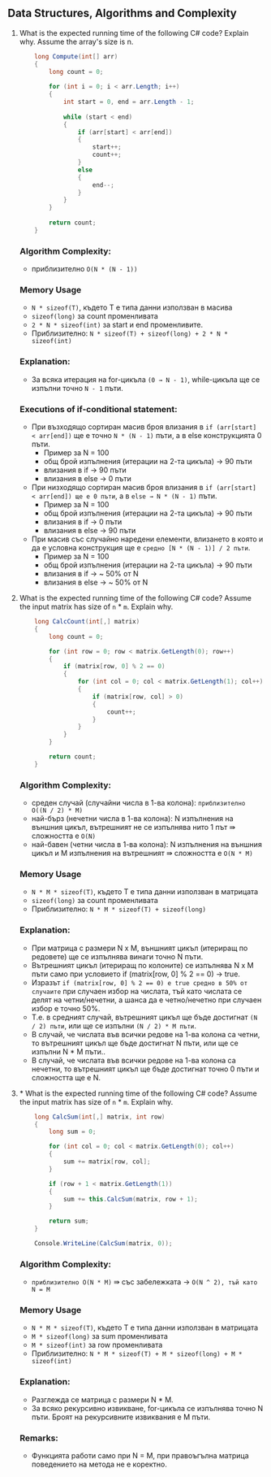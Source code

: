 ## Data Structures, Algorithms and Complexity

1. What is the expected running time of the following C# code? Explain why. Assume the array's size is n.

    ```c#
        long Compute(int[] arr)
        {
            long count = 0;
        
            for (int i = 0; i < arr.Length; i++)
            {
                int start = 0, end = arr.Length - 1;
        
                while (start < end)
                {
                    if (arr[start] < arr[end])
                    {
                        start++;
                        count++;
                    }
                    else
                    {
                        end--;
                    }
                }
            }
        
            return count;
        }   
    ``` 
        
    ### Algorithm Complexity: 
    * приблизително `O(N * (N - 1))`
    
    ### Memory Usage
    * `N * sizeof(T)`, където T е типа данни използван в масива
    * `sizeof(long)` за count променливата
    * `2 * N * sizeof(int)` за start и end променливите.
    * Приблизително: `N * sizeof(T) + sizeof(long) + 2 * N * sizeof(int)`
    
    ### Explanation:
    * За всяка итерация на for-цикъла `(0 → N - 1)`, while-цикъла ще се изпълни точно `N - 1` пъти. 
    
    ### Executions of if-conditional statement:
    * При възходящо сортиран масив броя влизания в `if (arr[start] < arr[end])` ще е точно `N * (N - 1)` пъти, а в else конструкцията 0 пъти.
        * Пример за N = 100
        * общ брой изпълнения (итерации на 2-та цикъла) → 90 пъти
        * влизания в if → 90 пъти
        * влизания в else → 0 пъти
    * При низходящо сортиран масив броя влизания в `if (arr[start] < arr[end]) ще е 0 пъти`, а в `else → N * (N - 1)` пъти.
        * Пример за N = 100
        * общ брой изпълнения (итерации на 2-та цикъла) → 90 пъти
        * влизания в if → 0 пъти
        * влизания в else → 90 пъти
    * При масив със случайно наредени елементи, влизането в която и да е условна конструкция ще е `средно [N * (N - 1)] / 2 пъти`.
        * Пример за N = 100
        * общ брой изпълнения (итерации на 2-та цикъла) → 90 пъти
        * влизания в if → ~ 50% от N
        * влизания в else → ~ 50% от N

2. What is the expected running time of the following C# code? Assume the input matrix has size of `n` * `m`. Explain why.

    ```c#
        long CalcCount(int[,] matrix)
        {
            long count = 0;

            for (int row = 0; row < matrix.GetLength(0); row++)
            {
                if (matrix[row, 0] % 2 == 0)
                {
                    for (int col = 0; col < matrix.GetLength(1); col++)
                    {
                        if (matrix[row, col] > 0)
                        {
                            count++;
                        }
                    }
                }
            }

            return count;
        }
    ``` 
        
    ### Algorithm Complexity: 
    * среден случай (случайни числа в 1-ва колона): `приблизително O((N / 2) * M)`
    * най-бърз (нечетни числа в 1-ва колона): N изпълнения на външния цикъл, вътрешният не се изпълнява нито 1 път ⇛ сложността е `O(N)`
    * най-бавен (четни числа в 1-ва колона): N изпълнения на външния цикъл и M изпълнения на вътрешният ⇛ сложността е `О(N * M)`
    
    ### Memory Usage
    * `N * M * sizeof(T)`, където T е типа данни използван в матрицата
    * `sizeof(long)` за count променливата
    * Приблизително: `N * M * sizeof(T) + sizeof(long)`
    
    ### Explanation:
    * При матрица с размери N x M, външният цикъл (итериращ по редовете) ще се изпълнява винаги точно N пъти.
    * Вътрешният цикъл (итериращ по колоните) се изпълнява N x M пъти само при условието if (matrix[row, 0] % 2 == 0) → true.
    * Изразът `if (matrix[row, 0] % 2 == 0) е true средно в 50% от случаите` при случаен избор на числата, тъй като числата се делят на четни/нечетни, а шанса да е четно/нечетно при случаен избор е точно 50%.
    * Т.е. в средният случай, вътрешният цикъл ще бъде достигнат `(N / 2) пъти`, или ще се изпълни `(N / 2) * M пъти`.
    * В случай, че числата във всички редове на 1-ва колона са четни, то вътрешният цикъл ще бъде достигнат N пъти, или ще се изпълни N * M пъти..
    * В случай, че числата във всички редове на 1-ва колона са нечетни, то вътрешният цикъл ще бъде достигнат точно 0 пъти и сложността ще е N.

3. \* What is the expected running time of the following C# code?  Assume the input matrix has size of `n` * `m`. Explain why.

    ```c#
        long CalcSum(int[,] matrix, int row)
        {
            long sum = 0;

            for (int col = 0; col < matrix.GetLength(0); col++)
            {
                sum += matrix[row, col];
            }

            if (row + 1 < matrix.GetLength(1))
            {
                sum += this.CalcSum(matrix, row + 1);
            }

            return sum;
        }

        Console.WriteLine(CalcSum(matrix, 0));
    ``` 
        
    ### Algorithm Complexity: 
    * `приблизително O(N * M)` ⇛ със забележката → `O(N ^ 2), тъй като N = M`
    
    ### Memory Usage
    * `N * M * sizeof(T)`, където T е типа данни използван в матрицата
    * `М * sizeof(long)` за sum променливата
    * `М * sizeof(int)` за row променливата
    * Приблизително: `N * M * sizeof(T) + М * sizeof(long) + М * sizeof(int)`
    
    ### Explanation:
    * Разглежда се матрица с размери N * M.
    * За всяко рекурсивно извикване, for-цикъла се изпълнява точно N пъти. Броят на рекурсивните извиквания е M пъти.
    
    ### Remarks:
    * Функцията работи само при N = M, при правоъгълна матрица поведението на метода не е коректно. 
